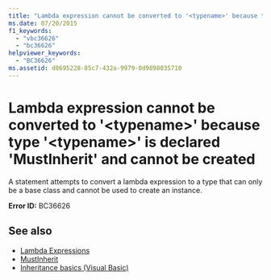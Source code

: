 ```yaml
---
title: "Lambda expression cannot be converted to '<typename>' because type '<typename>' is declared 'MustInherit' and cannot be created"
ms.date: 07/20/2015
f1_keywords: 
  - "vbc36626"
  - "bc36626"
helpviewer_keywords: 
  - "BC36626"
ms.assetid: d8695228-85c7-432a-9979-0d9898035710
---
```

# Lambda expression cannot be converted to '\<typename>' because type '\<typename>' is declared 'MustInherit' and cannot be created
A statement attempts to convert a lambda expression to a type that can only be a base class and cannot be used to create an instance.  
  
 **Error ID:** BC36626  
  
## See also

- [Lambda Expressions](../programming-guide/language-features/procedures/lambda-expressions.md)
- [MustInherit](../language-reference/modifiers/mustinherit.md)
- [Inheritance basics (Visual Basic)](../programming-guide/language-features/objects-and-classes/inheritance-basics.md)
